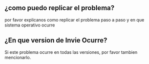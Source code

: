 ## ¿como puedo replicar el problema?
por favor explicanos como replicar el problema paso a paso y en que sistema operativo ocurre
## ¿En que version de Invie Ocurre?
Si este problema ocurre en todas las versiones, por favor tambien mencionarlo.

